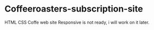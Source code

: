 # Coffeeroasters-subscription-site
HTML CSS Coffe web site 
Responsive is not ready, i will work on it later.
